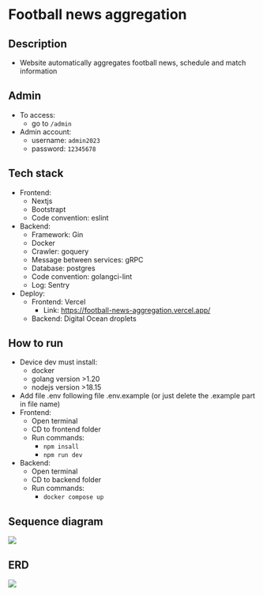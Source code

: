 # Football news aggregation
## Description
- Website automatically aggregates football news, schedule and match information
## Admin
- To access: 
  - go to `/admin`
- Admin account: 
  - username: `admin2023`
  - password: `12345678`
## Tech stack
- Frontend: 
  - Nextjs
  - Bootstrapt
  - Code convention: eslint
- Backend: 
  - Framework: Gin
  - Docker
  - Crawler: goquery
  - Message between services: gRPC
  - Database: postgres
  - Code convention: golangci-lint
  - Log: Sentry
- Deploy: 
  - Frontend: Vercel
    - Link: https://football-news-aggregation.vercel.app/
  - Backend: Digital Ocean droplets
## How to run
- Device dev must install: 
  - docker
  - golang version >1.20
  - nodejs version >18.15
- Add file .env following file .env.example (or just delete the .example part in file name)
- Frontend: 
  - Open terminal
  - CD to frontend folder
  - Run commands:
    - `npm insall`
    - `npm run dev`
- Backend: 
  - Open terminal
  - CD to backend folder
  - Run commands:
    - `docker compose up`

## Sequence diagram
[![](https://mermaid.ink/img/pako:eNqNUsFuwyAM_RWL65ofyKHS1E67L1cuHjgdEpiOmFZV1X8fKE2zbuk0Tsb283vPcFYmWlKtGugzExvaOtwlDJqhnI13xNKs108dpQOlFl5JAJM442kYe9CIO6AQjC1jcowrcIuC7zjQEtTSIniCNAXfTMTP_yatrKPwn6gHfD7GPbyU6wmEGILjLBPk3swm4dFXNZ3bMXqQCKambr6gTzGAY6HEJPOIG-91wly5JqrqyeobHsGWHcxN34T_GrBo6dEb3O_jj50QW81qpQKlgM6WD3KuBa3kgwJp1ZbQUo_Zi1aaL6UVs8TuxEa1kjKtVN4XE9N_Um2PfqDLF6IgzYk?type=png)](https://mermaid.live/edit#pako:eNqNUsFuwyAM_RWL65ofyKHS1E67L1cuHjgdEpiOmFZV1X8fKE2zbuk0Tsb283vPcFYmWlKtGugzExvaOtwlDJqhnI13xNKs108dpQOlFl5JAJM442kYe9CIO6AQjC1jcowrcIuC7zjQEtTSIniCNAXfTMTP_yatrKPwn6gHfD7GPbyU6wmEGILjLBPk3swm4dFXNZ3bMXqQCKambr6gTzGAY6HEJPOIG-91wly5JqrqyeobHsGWHcxN34T_GrBo6dEb3O_jj50QW81qpQKlgM6WD3KuBa3kgwJp1ZbQUo_Zi1aaL6UVs8TuxEa1kjKtVN4XE9N_Um2PfqDLF6IgzYk)

## ERD 
[![](https://mermaid.ink/img/pako:eNrNWFtv2jAU_itRnmnVhEIhb4xmLSulFZdWm5AikxzAmmNHjtOWAf99zoWCk1C0l5FIgHO-Y_vcfcxad5kHuqUDv8VowZE_pZp8OsNxr9u3R9o6fY-fEDhGRMOe9vywpwrsQyiQH2guByTAc5DQyuAo8L6CPSCQwQd4KDimC8kmCBSoHoQux4HAjBYwgunvlLhNf8adu8pogxYORT5oioCZyR0paImciAvsEnASeWva94cCR7xqDt2tfPvYG1RE90juHeteAAIUhu-Me4rkTy_28KVnvzq9sf14fvele_pIuMvY1CVOcEk0K0CpgpjOWZHoowU4YhVAScz74KRjxSbP_c5Pe6gYA1NxRkvIVAMnCo5YpNxamc8JWgF3yuMhwyJ_BlxVlbN3leAyopho1L23bye58vXfjXSAy8kluUAALSJIS0EuZft2525yZvlnjMm64wr8Bv8i-mNn3L137Bd7MK5QkOYCcD83Hp3OvQPMZVQAFWrAjTuyeI_iT7FUVUrxTAk5XTiKJgVQVjLzOGQUfV6ZdMu8J4_M0vpsfFG7zSNYXONkiftq-gHLsVVCdwlelJ7iSjTCh8gFYkLiLKJejpZ61QOBMHH2XU4Oj_0UhTkodBmHUHFctz_5VmW3JXKr50NCImzBSqpOvzewnclz5TVK2oQSteaMS_8p_WzquSXmcb4SxlX3DTuv_XM3A4mEESc5yq5j9fDbESTX1auzynp7haMk9qn8cgLZURXo4iOhH3RanxZ8Gvx4qkwOJMEi0TIMqKciR3LD5eidyNYJe7m2KaIOvAFfOT6mZVePkbbdXFxsNspVxNJmQNjuHExuUaVc8WGCMA1LG_dNOiOtNid4tyzh3R0pee5d-3vIts97Vdp0v0zcYwsq_cqJzYvn_IkJOfFOLf_ZtyYGWx8wKmrtYjbTbFcFLOlmGSrUhae5XtN9kMUEe_Jyn8T2VBdLkMGiW3LowRxFREz1Kd1KVhQJNlpRV7fmiIRQ09Mwzv4S-KQGiP5iTL4LHqWvurXWP3TrwjDMm0ujabTaZqN906y3WjV9pVtG-9Iw69fta_Oq1TTaptna1vQ_yRLmZd2omzdG87reajSuGu369i-jvQb2?type=png)](https://mermaid.live/edit#pako:eNrNWFtv2jAU_itRnmnVhEIhb4xmLSulFZdWm5AikxzAmmNHjtOWAf99zoWCk1C0l5FIgHO-Y_vcfcxad5kHuqUDv8VowZE_pZp8OsNxr9u3R9o6fY-fEDhGRMOe9vywpwrsQyiQH2guByTAc5DQyuAo8L6CPSCQwQd4KDimC8kmCBSoHoQux4HAjBYwgunvlLhNf8adu8pogxYORT5oioCZyR0paImciAvsEnASeWva94cCR7xqDt2tfPvYG1RE90juHeteAAIUhu-Me4rkTy_28KVnvzq9sf14fvele_pIuMvY1CVOcEk0K0CpgpjOWZHoowU4YhVAScz74KRjxSbP_c5Pe6gYA1NxRkvIVAMnCo5YpNxamc8JWgF3yuMhwyJ_BlxVlbN3leAyopho1L23bye58vXfjXSAy8kluUAALSJIS0EuZft2525yZvlnjMm64wr8Bv8i-mNn3L137Bd7MK5QkOYCcD83Hp3OvQPMZVQAFWrAjTuyeI_iT7FUVUrxTAk5XTiKJgVQVjLzOGQUfV6ZdMu8J4_M0vpsfFG7zSNYXONkiftq-gHLsVVCdwlelJ7iSjTCh8gFYkLiLKJejpZ61QOBMHH2XU4Oj_0UhTkodBmHUHFctz_5VmW3JXKr50NCImzBSqpOvzewnclz5TVK2oQSteaMS_8p_WzquSXmcb4SxlX3DTuv_XM3A4mEESc5yq5j9fDbESTX1auzynp7haMk9qn8cgLZURXo4iOhH3RanxZ8Gvx4qkwOJMEi0TIMqKciR3LD5eidyNYJe7m2KaIOvAFfOT6mZVePkbbdXFxsNspVxNJmQNjuHExuUaVc8WGCMA1LG_dNOiOtNid4tyzh3R0pee5d-3vIts97Vdp0v0zcYwsq_cqJzYvn_IkJOfFOLf_ZtyYGWx8wKmrtYjbTbFcFLOlmGSrUhae5XtN9kMUEe_Jyn8T2VBdLkMGiW3LowRxFREz1Kd1KVhQJNlpRV7fmiIRQ09Mwzv4S-KQGiP5iTL4LHqWvurXWP3TrwjDMm0ujabTaZqN906y3WjV9pVtG-9Iw69fta_Oq1TTaptna1vQ_yRLmZd2omzdG87reajSuGu369i-jvQb2)

